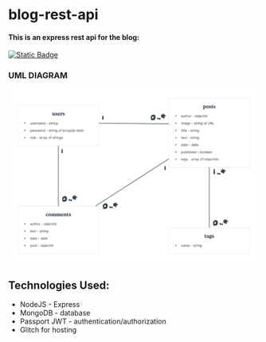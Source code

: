 # blog-rest-api
#### This is an express rest api for the blog: 
[![Static Badge](https://img.shields.io/badge/Live%20Demo-blue)](https://sofonias-elala-blog-rest-api.glitch.me/)
### UML DIAGRAM
![uml-diagram](https://github.com/sofoniasElala/blog_rest_api/blob/main/UML_diagram.png)

## Technologies Used:
  * NodeJS - Express
  * MongoDB - database
  * Passport JWT - authentication/authorization
  * Glitch for hosting